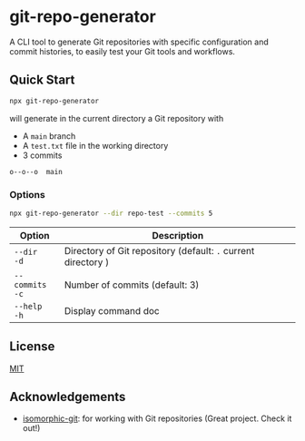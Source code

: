 # git-repo-generator

A CLI tool to generate Git repositories with specific configuration and commit histories, to easily test your Git tools and workflows.

## Quick Start

```sh
npx git-repo-generator
```

will generate in the current directory a Git repository with

- A `main` branch
- A `test.txt` file in the working directory
- 3 commits

```
o--o--o  main
```

### Options

```sh
npx git-repo-generator --dir repo-test --commits 5
```

| Option                 | Description                                                   |
| ---------------------- | ------------------------------------------------------------- |
| `--dir` <br/> `-d`     | Directory of Git repository (default: `.` current directory ) |
| `--commits` <br/> `-c` | Number of commits (default: 3)                                |
| `--help` <br/> `-h`    | Display command doc                                           |

## License

[MIT](https://github.com/hhourani27/git-repo-generator/blob/main/LICENSE)

## Acknowledgements

- [isomorphic-git](https://github.com/isomorphic-git/isomorphic-git): for working with Git repositories (Great project. Check it out!)
